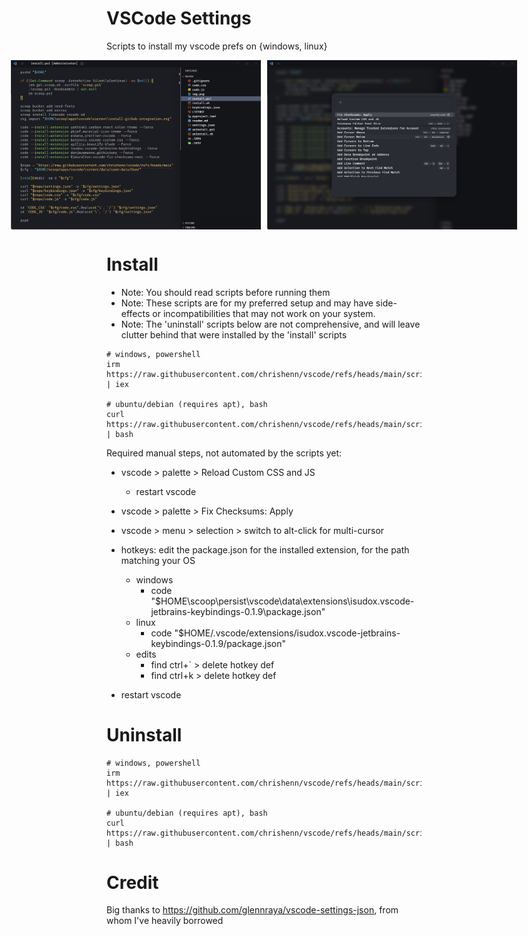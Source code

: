 # VSCode Settings

Scripts to install my vscode prefs on {windows, linux}

<p style="text-align: center;">
  <div style="display: flex; justify-content: center; gap: 10px;">
    <img src="https://raw.githubusercontent.com/chrishenn/vscode/refs/heads/main/doc/img.png" alt="window" width="400">
    <img src="https://raw.githubusercontent.com/chrishenn/vscode/refs/heads/main/doc/img1.png" alt="blur" width="400">
  </div>
</p>

# Install

- Note: You should read scripts before running them
- Note: These scripts are for my preferred setup and may have side-effects or incompatibilities that may not work on
  your system.
- Note: The 'uninstall' scripts below are not comprehensive, and will leave clutter behind that were installed by the
  'install' scripts

```
# windows, powershell
irm https://raw.githubusercontent.com/chrishenn/vscode/refs/heads/main/script/install.ps1 | iex

# ubuntu/debian (requires apt), bash
curl https://raw.githubusercontent.com/chrishenn/vscode/refs/heads/main/script/install.sh | bash
```

Required manual steps, not automated by the scripts yet:

- vscode > palette > Reload Custom CSS and JS
  - restart vscode
- vscode > palette > Fix Checksums: Apply
- vscode > menu > selection > switch to alt-click for multi-cursor

- hotkeys: edit the package.json for the installed extension, for the path matching your OS
  - windows
    - code "$HOME\scoop\persist\vscode\data\extensions\isudox.vscode-jetbrains-keybindings-0.1.9\package.json"
  - linux
    - code "$HOME/.vscode/extensions/isudox.vscode-jetbrains-keybindings-0.1.9/package.json"
  - edits
    - find ctrl+` > delete hotkey def
    - find ctrl+k > delete hotkey def
- restart vscode

# Uninstall

```
# windows, powershell
irm https://raw.githubusercontent.com/chrishenn/vscode/refs/heads/main/script/uninstall.ps1 | iex

# ubuntu/debian (requires apt), bash
curl https://raw.githubusercontent.com/chrishenn/vscode/refs/heads/main/script/uninstall.sh | bash
```

# Credit

Big thanks to https://github.com/glennraya/vscode-settings-json, from whom I've heavily borrowed
